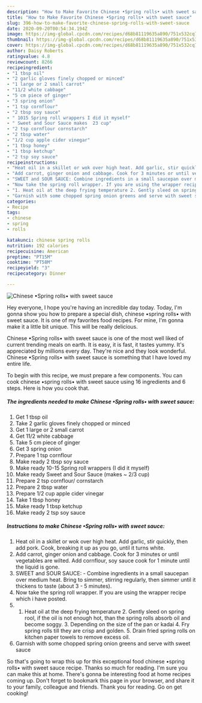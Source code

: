 ```yaml
---
description: "How to Make Favorite Chinese •Spring rolls• with sweet sauce"
title: "How to Make Favorite Chinese •Spring rolls• with sweet sauce"
slug: 396-how-to-make-favorite-chinese-spring-rolls-with-sweet-sauce
date: 2020-09-20T00:54:34.194Z
image: https://img-global.cpcdn.com/recipes/d68b81119635a890/751x532cq70/chinese-•spring-rolls•-with-sweet-sauce-recipe-main-photo.jpg
thumbnail: https://img-global.cpcdn.com/recipes/d68b81119635a890/751x532cq70/chinese-•spring-rolls•-with-sweet-sauce-recipe-main-photo.jpg
cover: https://img-global.cpcdn.com/recipes/d68b81119635a890/751x532cq70/chinese-•spring-rolls•-with-sweet-sauce-recipe-main-photo.jpg
author: Daisy Roberts
ratingvalue: 4.8
reviewcount: 8266
recipeingredient:
- "1 tbsp oil"
- "2 garlic gloves finely chopped or minced"
- "1 large or 2 small carrot"
- "11/2 white cabbage"
- "5 cm piece of ginger"
- "3 spring onion"
- "1 tsp cornflour"
- "2 tbsp soy sauce"
- " 1015 Spring roll wrappers I did it myself"
- " Sweet and Sour Sauce makes  23 cup"
- "2 tsp cornflour cornstarch"
- "2 tbsp water"
- "1/2 cup apple cider vinegar"
- "1 tbsp honey"
- "1 tbsp ketchup"
- "2 tsp soy sauce"
recipeinstructions:
- "Heat oil in a skillet or wok over high heat. Add garlic, stir quickly, then add pork. Cook, breaking it up as you go, until it turns white."
- "Add carrot, ginger onion and cabbage. Cook for 3 minutes or until vegetables are wilted. Add cornflour, soy sauce cook for 1 minute until the liquid is gone."
- "SWEET and SOUR SAUCE: Combine ingredients in a small saucepan over medium heat. Bring to simmer, stirring regularly, then simmer until it thickens to taste (about 3 - 5 minutes)."
- "Now take the spring roll wrapper. If you are using the wrapper recipe which i have posted."
- "1. Heat oil at the deep frying temperature 2. Gently sleed on spring rool, if the oil is not enough hot, than the spring rolls absorb oil and become soggy. 3. Depending on the size of the pan or kadai 4. Fry spring rolls till they are crisp and golden. 5. Drain fried spring rolls on kitchen paper towels to remove excess oil."
- "Garnish with some chopped spring onion greens and serve with sweet sauce"
categories:
- Recipe
tags:
- chinese
- spring
- rolls

katakunci: chinese spring rolls 
nutrition: 192 calories
recipecuisine: American
preptime: "PT15M"
cooktime: "PT58M"
recipeyield: "3"
recipecategory: Dinner

---
```



![Chinese •Spring rolls• with sweet sauce](https://img-global.cpcdn.com/recipes/d68b81119635a890/751x532cq70/chinese-•spring-rolls•-with-sweet-sauce-recipe-main-photo.jpg)

Hey everyone, I hope you're having an incredible day today. Today, I'm gonna show you how to prepare a special dish, chinese •spring rolls• with sweet sauce. It is one of my favorites food recipes. For mine, I'm gonna make it a little bit unique. This will be really delicious.



Chinese •Spring rolls• with sweet sauce is one of the most well liked of current trending meals on earth. It is easy, it is fast, it tastes yummy. It's appreciated by millions every day. They're nice and they look wonderful. Chinese •Spring rolls• with sweet sauce is something that I have loved my entire life.


To begin with this recipe, we must prepare a few components. You can cook chinese •spring rolls• with sweet sauce using 16 ingredients and 6 steps. Here is how you cook that.

<!--inarticleads1-->

##### The ingredients needed to make Chinese •Spring rolls• with sweet sauce:

1. Get 1 tbsp oil
1. Take 2 garlic gloves finely chopped or minced
1. Get 1 large or 2 small carrot
1. Get 11/2 white cabbage
1. Take 5 cm piece of ginger
1. Get 3 spring onion
1. Prepare 1 tsp cornflour
1. Make ready 2 tbsp soy sauce
1. Make ready  10-15 Spring roll wrappers (I did it myself)
1. Make ready  Sweet and Sour Sauce (makes ~ 2/3 cup)
1. Prepare 2 tsp cornflour/ cornstarch
1. Prepare 2 tbsp water
1. Prepare 1/2 cup apple cider vinegar
1. Take 1 tbsp honey
1. Make ready 1 tbsp ketchup
1. Make ready 2 tsp soy sauce




<!--inarticleads2-->

##### Instructions to make Chinese •Spring rolls• with sweet sauce:

1. Heat oil in a skillet or wok over high heat. Add garlic, stir quickly, then add pork. Cook, breaking it up as you go, until it turns white.
1. Add carrot, ginger onion and cabbage. Cook for 3 minutes or until vegetables are wilted. Add cornflour, soy sauce cook for 1 minute until the liquid is gone.
1. SWEET and SOUR SAUCE: - Combine ingredients in a small saucepan over medium heat. Bring to simmer, stirring regularly, then simmer until it thickens to taste (about 3 - 5 minutes).
1. Now take the spring roll wrapper. If you are using the wrapper recipe which i have posted.
1. 1. Heat oil at the deep frying temperature 2. Gently sleed on spring rool, if the oil is not enough hot, than the spring rolls absorb oil and become soggy. 3. Depending on the size of the pan or kadai 4. Fry spring rolls till they are crisp and golden. 5. Drain fried spring rolls on kitchen paper towels to remove excess oil.
1. Garnish with some chopped spring onion greens and serve with sweet sauce




So that's going to wrap this up for this exceptional food chinese •spring rolls• with sweet sauce recipe. Thanks so much for reading. I'm sure you can make this at home. There's gonna be interesting food at home recipes coming up. Don't forget to bookmark this page in your browser, and share it to your family, colleague and friends. Thank you for reading. Go on get cooking!

